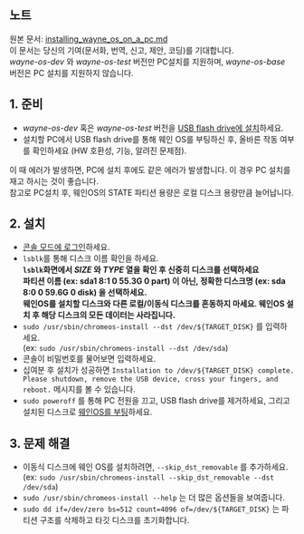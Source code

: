 ## 노트
원본 문서: [installing_wayne_os_on_a_pc.md](https://github.com/wayne-incorporated/wayne-os/blob/main/docs/en/how-to/installing_wayne_os_on_a_pc.md)
<br>이 문서는 당신의 기여(문서화, 번역, 신고, 제안, 코딩)를 기대합니다.
<br>_wayne-os-dev_ 와 _wayne-os-test_ 버전만 PC설치를 지원하며, _wayne-os-base_ 버전은 PC 설치를 지원하지 않습니다.

## 1. 준비
- _wayne-os-dev_ 혹은 _wayne-os-test_ 버전을 [USB flash drive에 설치](https://github.com/wayne-incorporated/wayne-os/blob/main/docs/ko/%EC%84%A4%EB%AA%85%EC%84%9C/USB_%ED%94%8C%EB%9E%98%EC%8B%9C_%EB%93%9C%EB%9D%BC%EC%9D%B4%EB%B8%8C%EC%97%90_%EC%9B%A8%EC%9D%B8os_%EC%84%A4%EC%B9%98%ED%95%98%EA%B8%B0.md)하세요.
- 설치할 PC에서 USB flash drive를 통해 웨인 OS를 부팅하신 후, 올바른 작동 여부를 확인하세요 (HW 호환성, 기능, 알려진 문제점).
<p>이 때 에러가 발생하면, PC에 설치 후에도 같은 에러가 발생합니다. 이 경우 PC 설치를 재고 하시는 것이 좋습니다.
<br>참고로 PC설치 후, 웨인OS의 STATE 파티션 용량은 로컬 디스크 용량만큼 늘어납니다.

## 2. 설치
- [콘솔 모드에 로그인](https://github.com/wayne-incorporated/wayne-os/blob/main/docs/ko/%EC%84%A4%EB%AA%85%EC%84%9C/%EC%85%B8_%EC%82%AC%EC%9A%A9%ED%95%98%EA%B8%B0.md)하세요.
- `lsblk`를 통해 디스크 이름 확인을 하세요.
<br>**`lsblk`화면에서 _SIZE_ 와 _TYPE_ 열을 확인 후 신중히 디스크를 선택하세요**
<br>**파티션 이름 (ex: sda1 8:1 0 55.3G 0 part) 이 아닌, 정확한 디스크명 (ex: sda 8:0 0 59.6G 0 disk) 을 선택하세요.**
<br>**웨인OS를 설치할 디스크와 다른 로컬/이동식 디스크를 혼동하지 마세요. 웨인OS 설치 후 해당 디스크의 모든 데이터는 사라집니다.**
- `sudo /usr/sbin/chromeos-install --dst /dev/${TARGET_DISK}` 를 입력하세요.
<br>(ex: `sudo /usr/sbin/chromeos-install --dst /dev/sda`)
- 콘솔이 비밀번호를 물어보면 입력하세요.
- 십여분 후 설치가 성공하면 `Installation to /dev/${TARGET_DISK} complete. Please shutdown, remove the USB device, cross your fingers, and reboot.` 메시지를 볼 수 있습니다.
- `sudo poweroff` 를 통해 PC 전원을 끄고, USB flash drive를 제거하세요, 그리고 설치된 디스크로 [웨인OS를 부팅](https://github.com/wayne-incorporated/wayne-os/blob/main/docs/ko/%EC%84%A4%EB%AA%85%EC%84%9C/%EC%9B%A8%EC%9D%B8os_%EB%B6%80%ED%8C%85.md)하세요.

## 3. 문제 해결
- 이동식 디스크에 웨인 OS를 설치하려면, `--skip_dst_removable` 를 추가하세요.
<br> (ex: `sudo /usr/sbin/chromeos-install --skip_dst_removable --dst /dev/sda`)
- `sudo /usr/sbin/chromeos-install --help` 는 더 많은 옵션들을 보여줍니다.
- `sudo dd if=/dev/zero bs=512 count=4096 of=/dev/${TARGET_DISK}` 는 파티션 구조를 삭제하고 타깃 디스크를 초기화합니다.
